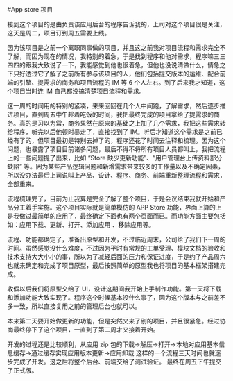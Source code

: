 #App store 项目

接到这个项目的是由负责该应用后台的程序告诉我的，上司对这个项目很是关注，这天是周二，项目订到周五需要上线。

因为该项目是之前一个离职同事做的项目，并且这之前我对项目流程和需求完全不了解，而因为现在的情况，我特别的着急，于是找到程序和他对需求，程序嘛三三四四的跟我大致说了一下，我能感觉到他也很着急，但他也没说清做什么，情急之下只好透过它了解了之前所有参与该项目的人，他们包括提交版本的运维、配合前端的引擎、提需求的商务和项目流程的 IM 等 6 个人左右。到了后来我才知道，这个项目当时连 IM 自己都没搞清楚项目流程和需求。

这一周的时间用的特别的紧凑，来来回回在几个人中间跑，了解需求，然后逐步推进项目，直到周五中午趁着吃饭的时间，我把最终完成的项目拿给了提需求的商务。真的是习以为常，商务果然在原来的基础之上加了几个需求，我把这些需求转给程序，听完以后他顿时暴走了，直接找到了 IM。听后才知道这个需求是之前已经有了的，但项目最初是特别去掉了的，程序还花了时间去注释和梳理。因为这个问题，也暴露了项目目前诸多问题，最后不得不将所有项目人员都叫上，我把流程上的一些问题提了出来，比如 “Store 缺少更新功能”、“用户管理台上传资料部分缺陷” 等。因为某些产品逻辑问题和新增需求带来较多的工作量以及不确定因素，所以没办法最后上司说叫上产品、设计、程序、商务、前端重新整理流程和需求，全部重来。

流程梳理完了，目前为止我算是完全了解了整个项目，于是会议结束我就开始和产品分工着手实施。这个项目实际就是简单模仿的 APP Store 功能，界面上算的上是我做过最简单的应用了，最终确定下面也有两个页面而已。而功能方面主要包括如：应用下载、更新、打开、添加应用 、移除应用等。

流程、功能都确定了，准备出原型和开发，不过临近周末，公司给了我们下一周的时间。虽然感觉没什么难度，不过因为平时有常规的工单受理、模块文档的验收和技术支持大大小小的事，所以为了减轻后面的压力和保证进度，于是约了产品周六也就来确定和完成了项目原型，最后按照简单的原型我也将项目的基本框架搭建完成。

收假以后我们将原型交给了 UI，设计这期间我开始上手制作功能。第一天将下载和添加功能大致实现了。程序这个时候基本没什么事了，因为这个版本与之前差不多一致，所以直接复用之前的管理后台也就可以。

本来第二天要开始做更新的功能，但是突然又来了别的项目，并且很紧急。经过协商最终停下了这个项目，一直到了第二周才又接着开始。

开发的过程还是比较顺利，从应用 zip 包的下载->解压->打开->本地对应用基本信息缓存->通过缓存实现应用版本更新->应用卸载 这样的一个流程三天时间也就逐步完成了开发。这之后将整个后台、前端交给了测试验证。 最终在周五下午提交了正式版。
